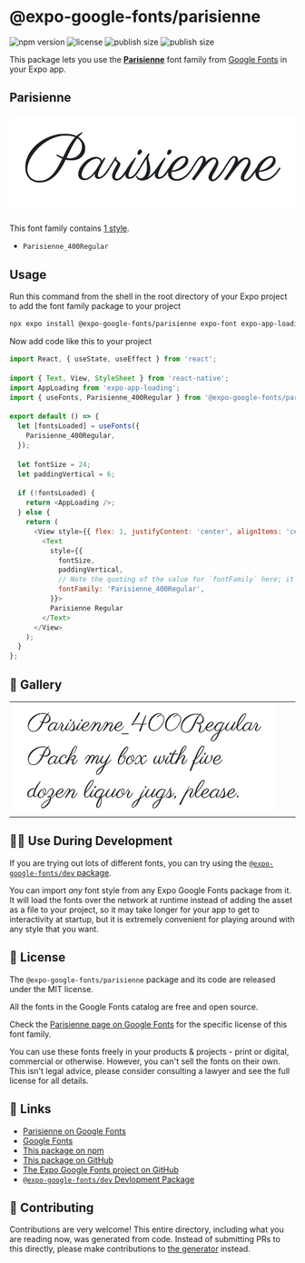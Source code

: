 # @expo-google-fonts/parisienne

![npm version](https://flat.badgen.net/npm/v/@expo-google-fonts/parisienne)
![license](https://flat.badgen.net/github/license/expo/google-fonts)
![publish size](https://flat.badgen.net/packagephobia/install/@expo-google-fonts/parisienne)
![publish size](https://flat.badgen.net/packagephobia/publish/@expo-google-fonts/parisienne)

This package lets you use the [**Parisienne**](https://fonts.google.com/specimen/Parisienne) font family from [Google Fonts](https://fonts.google.com/) in your Expo app.

## Parisienne

![Parisienne](./font-family.png)

This font family contains [1 style](#-gallery).

- `Parisienne_400Regular`

## Usage

Run this command from the shell in the root directory of your Expo project to add the font family package to your project
```sh
npx expo install @expo-google-fonts/parisienne expo-font expo-app-loading
```

Now add code like this to your project
```js
import React, { useState, useEffect } from 'react';

import { Text, View, StyleSheet } from 'react-native';
import AppLoading from 'expo-app-loading';
import { useFonts, Parisienne_400Regular } from '@expo-google-fonts/parisienne';

export default () => {
  let [fontsLoaded] = useFonts({
    Parisienne_400Regular,
  });

  let fontSize = 24;
  let paddingVertical = 6;

  if (!fontsLoaded) {
    return <AppLoading />;
  } else {
    return (
      <View style={{ flex: 1, justifyContent: 'center', alignItems: 'center' }}>
        <Text
          style={{
            fontSize,
            paddingVertical,
            // Note the quoting of the value for `fontFamily` here; it expects a string!
            fontFamily: 'Parisienne_400Regular',
          }}>
          Parisienne Regular
        </Text>
      </View>
    );
  }
};

```

## 🔡 Gallery


||||
|-|-|-|
|![Parisienne_400Regular](./Parisienne_400Regular.ttf.png)||||


## 👩‍💻 Use During Development

If you are trying out lots of different fonts, you can try using the [`@expo-google-fonts/dev` package](https://github.com/expo/google-fonts/tree/master/font-packages/dev#readme).

You can import *any* font style from any Expo Google Fonts package from it. It will load the fonts
over the network at runtime instead of adding the asset as a file to your project, so it may take longer
for your app to get to interactivity at startup, but it is extremely convenient
for playing around with any style that you want.

## 📖 License

The `@expo-google-fonts/parisienne` package and its code are released under the MIT license.

All the fonts in the Google Fonts catalog are free and open source.

Check the [Parisienne page on Google Fonts](https://fonts.google.com/specimen/Parisienne) for the specific license of this font family.

You can use these fonts freely in your products & projects - print or digital, commercial or otherwise. However, you can't sell the fonts on their own. This isn't legal advice, please consider consulting a lawyer and see the full license for all details.

## 🔗 Links

- [Parisienne on Google Fonts](https://fonts.google.com/specimen/Parisienne)
- [Google Fonts](https://fonts.google.com/)
- [This package on npm](https://www.npmjs.com/package/@expo-google-fonts/parisienne)
- [This package on GitHub](https://github.com/expo/google-fonts/tree/master/font-packages/parisienne)
- [The Expo Google Fonts project on GitHub](https://github.com/expo/google-fonts)
- [`@expo-google-fonts/dev` Devlopment Package](https://github.com/expo/google-fonts/tree/master/font-packages/dev)

## 🤝 Contributing

Contributions are very welcome! This entire directory, including what you are reading now, was generated from code. Instead of submitting PRs to this directly, please make contributions to [the generator](https://github.com/expo/google-fonts/tree/master/packages/generator) instead.
